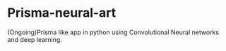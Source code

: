 # Prisma-neural-art
(Ongoing)Prisma like app in python using Convolutional Neural networks and deep learning.
